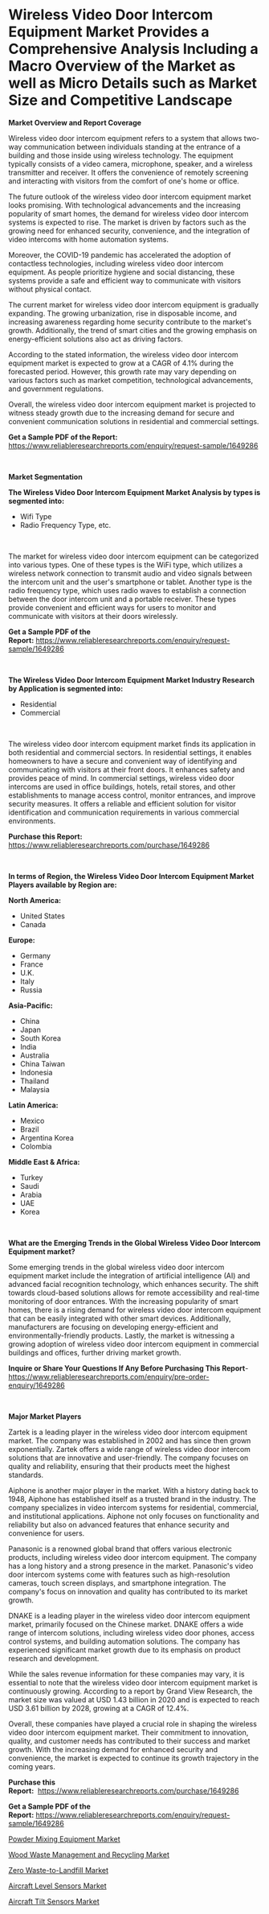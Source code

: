 <p><h1>Wireless Video Door Intercom Equipment Market Provides a Comprehensive Analysis Including a Macro Overview of the Market as well as Micro Details such as Market Size and Competitive Landscape</h1></p><p><strong>Market Overview and Report Coverage</strong></p>
<p><p>Wireless video door intercom equipment refers to a system that allows two-way communication between individuals standing at the entrance of a building and those inside using wireless technology. The equipment typically consists of a video camera, microphone, speaker, and a wireless transmitter and receiver. It offers the convenience of remotely screening and interacting with visitors from the comfort of one's home or office.</p><p>The future outlook of the wireless video door intercom equipment market looks promising. With technological advancements and the increasing popularity of smart homes, the demand for wireless video door intercom systems is expected to rise. The market is driven by factors such as the growing need for enhanced security, convenience, and the integration of video intercoms with home automation systems.</p><p>Moreover, the COVID-19 pandemic has accelerated the adoption of contactless technologies, including wireless video door intercom equipment. As people prioritize hygiene and social distancing, these systems provide a safe and efficient way to communicate with visitors without physical contact.</p><p>The current market for wireless video door intercom equipment is gradually expanding. The growing urbanization, rise in disposable income, and increasing awareness regarding home security contribute to the market's growth. Additionally, the trend of smart cities and the growing emphasis on energy-efficient solutions also act as driving factors.</p><p>According to the stated information, the wireless video door intercom equipment market is expected to grow at a CAGR of 4.1% during the forecasted period. However, this growth rate may vary depending on various factors such as market competition, technological advancements, and government regulations.</p><p>Overall, the wireless video door intercom equipment market is projected to witness steady growth due to the increasing demand for secure and convenient communication solutions in residential and commercial settings.</p></p>
<p><strong>Get a Sample PDF of the Report:</strong> <a href="https://www.reliableresearchreports.com/enquiry/request-sample/1649286">https://www.reliableresearchreports.com/enquiry/request-sample/1649286</a></p>
<p>&nbsp;</p>
<p><strong>Market Segmentation</strong></p>
<p><strong>The Wireless Video Door Intercom Equipment Market Analysis by types is segmented into:</strong></p>
<p><ul><li>Wifi Type</li><li>Radio Frequency Type, etc.</li></ul></p>
<p>&nbsp;</p>
<p><p>The market for wireless video door intercom equipment can be categorized into various types. One of these types is the WiFi type, which utilizes a wireless network connection to transmit audio and video signals between the intercom unit and the user's smartphone or tablet. Another type is the radio frequency type, which uses radio waves to establish a connection between the door intercom unit and a portable receiver. These types provide convenient and efficient ways for users to monitor and communicate with visitors at their doors wirelessly.</p></p>
<p><strong>Get a Sample PDF of the Report:</strong>&nbsp;<a href="https://www.reliableresearchreports.com/enquiry/request-sample/1649286">https://www.reliableresearchreports.com/enquiry/request-sample/1649286</a></p>
<p>&nbsp;</p>
<p><strong>The Wireless Video Door Intercom Equipment Market Industry Research by Application is segmented into:</strong></p>
<p><ul><li>Residential</li><li>Commercial</li></ul></p>
<p>&nbsp;</p>
<p><p>The wireless video door intercom equipment market finds its application in both residential and commercial sectors. In residential settings, it enables homeowners to have a secure and convenient way of identifying and communicating with visitors at their front doors. It enhances safety and provides peace of mind. In commercial settings, wireless video door intercoms are used in office buildings, hotels, retail stores, and other establishments to manage access control, monitor entrances, and improve security measures. It offers a reliable and efficient solution for visitor identification and communication requirements in various commercial environments.</p></p>
<p><strong>Purchase this Report:</strong>&nbsp; <a href="https://www.reliableresearchreports.com/purchase/1649286">https://www.reliableresearchreports.com/purchase/1649286</a></p>
<p>&nbsp;</p>
<p><strong>In terms of Region, the Wireless Video Door Intercom Equipment Market Players available by Region are:</strong></p>
<p>
    <p> <strong> North America: </strong>
        <ul>
            <li>United States</li>
            <li>Canada</li>
        </ul>
        </p> 
    <p> <strong> Europe: </strong>
        <ul>
            <li>Germany</li>
            <li>France</li>
            <li>U.K.</li>
            <li>Italy</li>
            <li>Russia</li>
        </ul>
        </p> 
    <p> <strong> Asia-Pacific: </strong>
        <ul>
            <li>China</li>
            <li>Japan</li>
            <li>South Korea</li>
            <li>India</li>
            <li>Australia</li>
            <li>China Taiwan</li>
            <li>Indonesia</li>
            <li>Thailand</li>
            <li>Malaysia</li>
        </ul>
        </p> 
    <p> <strong> Latin America: </strong>
        <ul>
            <li>Mexico</li>
            <li>Brazil</li>
            <li>Argentina Korea</li>
            <li>Colombia</li>
        </ul>
        </p> 
    <p> <strong> Middle East & Africa: </strong>
        <ul>
            <li>Turkey</li>
            <li>Saudi</li>
            <li>Arabia</li>
            <li>UAE</li>
            <li>Korea</li>
        </ul>
    </p>
    </p>
<p>&nbsp;</p>
<p><strong>What are the Emerging Trends in the Global Wireless Video Door Intercom Equipment market?</strong></p>
<p><p>Some emerging trends in the global wireless video door intercom equipment market include the integration of artificial intelligence (AI) and advanced facial recognition technology, which enhances security. The shift towards cloud-based solutions allows for remote accessibility and real-time monitoring of door entrances. With the increasing popularity of smart homes, there is a rising demand for wireless video door intercom equipment that can be easily integrated with other smart devices. Additionally, manufacturers are focusing on developing energy-efficient and environmentally-friendly products. Lastly, the market is witnessing a growing adoption of wireless video door intercom equipment in commercial buildings and offices, further driving market growth.</p></p>
<p><strong>Inquire or Share Your Questions If Any Before Purchasing This Report</strong>- <a href="https://www.reliableresearchreports.com/enquiry/pre-order-enquiry/1649286">https://www.reliableresearchreports.com/enquiry/pre-order-enquiry/1649286</a></p>
<p>&nbsp;</p>
<p><strong>Major Market Players</strong></p>
<p><p>Zartek is a leading player in the wireless video door intercom equipment market. The company was established in 2002 and has since then grown exponentially. Zartek offers a wide range of wireless video door intercom solutions that are innovative and user-friendly. The company focuses on quality and reliability, ensuring that their products meet the highest standards.</p><p>Aiphone is another major player in the market. With a history dating back to 1948, Aiphone has established itself as a trusted brand in the industry. The company specializes in video intercom systems for residential, commercial, and institutional applications. Aiphone not only focuses on functionality and reliability but also on advanced features that enhance security and convenience for users.</p><p>Panasonic is a renowned global brand that offers various electronic products, including wireless video door intercom equipment. The company has a long history and a strong presence in the market. Panasonic's video door intercom systems come with features such as high-resolution cameras, touch screen displays, and smartphone integration. The company's focus on innovation and quality has contributed to its market growth.</p><p>DNAKE is a leading player in the wireless video door intercom equipment market, primarily focused on the Chinese market. DNAKE offers a wide range of intercom solutions, including wireless video door phones, access control systems, and building automation solutions. The company has experienced significant market growth due to its emphasis on product research and development.</p><p>While the sales revenue information for these companies may vary, it is essential to note that the wireless video door intercom equipment market is continuously growing. According to a report by Grand View Research, the market size was valued at USD 1.43 billion in 2020 and is expected to reach USD 3.61 billion by 2028, growing at a CAGR of 12.4%.</p><p>Overall, these companies have played a crucial role in shaping the wireless video door intercom equipment market. Their commitment to innovation, quality, and customer needs has contributed to their success and market growth. With the increasing demand for enhanced security and convenience, the market is expected to continue its growth trajectory in the coming years.</p></p>
<p><strong>Purchase this Report:</strong>&nbsp;&nbsp;<a href="https://www.reliableresearchreports.com/purchase/1649286">https://www.reliableresearchreports.com/purchase/1649286</a></p>
<p></p>
<p><strong>Get a Sample PDF of the Report:</strong>&nbsp;<a href="https://www.reliableresearchreports.com/enquiry/request-sample/1649286">https://www.reliableresearchreports.com/enquiry/request-sample/1649286</a></p>
<p><p><a href="https://www.linkedin.com/pulse/powder-mixing-equipment-market-size-growth-forecast-from-2023/">Powder Mixing Equipment Market</a></p><p><a href="https://github.com/mabutironaldo/Market-Research-Report-List-1/blob/main/wood-waste-management-and-recycling-market.md">Wood Waste Management and Recycling Market</a></p><p><a href="https://github.com/castoriffic/Market-Research-Report-List-1/blob/main/zero-waste-to-landfill-market.md">Zero Waste-to-Landfill Market</a></p><p><a href="https://medium.com/@mayrussel1912/aircraft-level-sensors-market-research-report-its-history-and-forecast-2023-to-2030-fe40e18198d6">Aircraft Level Sensors Market</a></p><p><a href="https://medium.com/@fredyconn/aircraft-tilt-sensors-market-size-reveals-the-best-marketing-channels-in-global-industry-6d863124020f">Aircraft Tilt Sensors Market</a></p></p>